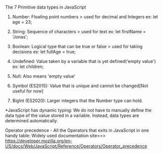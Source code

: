 
The 7 Primitive data types in JavaScript
1. Number: Floating point numbers > used for decimal and Integers 
   ex: let age = 23;

2. String: Sequence of characters > used for text
   ex: let firstName = 'Jonas';

3. Boolean: Logical type that can be true or false > used for taking decisions
   ex: let fullAge = true;

4. Undefined: Value taken by a variable that is yet defined('empty value')
   ex: let children;

5. Null: Also means 'empty value'

6. Symbol (ES2015): Value that is unique and cannot be changed[Not useful for now]

7. BigInt (ES2020): Larger integers that the Number type can hold.

*JavaScript has dynamic typing: We do not have to manually define the data type of the value stored in a variable. Instead, data types are determined automatically.

Operator precedence - All the Operators that exits in JavaScript in one handy table:
      Widely used documentation site>>> https://developer.mozilla.org/en-US/docs/Web/JavaScript/Reference/Operators/Operator_precedence

   